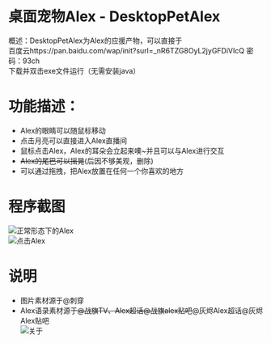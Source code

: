 # 桌面宠物Alex - DesktopPetAlex
概述：DesktopPetAlex为Alex的应援产物，可以直接于
<br>百度云https://pan.baidu.com/wap/init?surl=_nR6TZG8OyL2jyGFDiVIcQ 密码：93ch</br>
下载并双击exe文件运行（无需安装java）
# 功能描述：
* Alex的眼睛可以随鼠标移动
* 点击月亮可以直接进入Alex直播间
* 鼠标点击Alex，Alex的耳朵会立起来噢~并且可以与Alex进行交互
* <del>Alex的尾巴可以摇晃</del>(后因不够美观，删除)
* 可以通过拖拽，把Alex放置在任何一个你喜欢的地方
# 程序截图
![正常形态下的Alex](https://wx4.sinaimg.cn/mw690/005uWzWaly1gact3k0x8jj30bw09wdhr.jpg)
<br>![点击Alex](https://wx1.sinaimg.cn/mw690/005uWzWaly1gacsw4bstdj30bw09wq7a.jpg)</br>
# 说明
* 图片素材源于@刺穿
* Alex语录素材源于<del>@战旗TV、Alex超话@战旗alex贴吧</del>@灰烬Alex超话@灰烬Alex贴吧
<br>![关于](https://wx1.sinaimg.cn/mw690/005uWzWaly1gacswj1hicj30d00cmtbu.jpg)</br>
